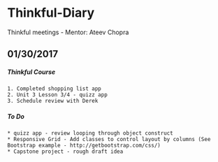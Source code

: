 # Thinkful-Diary
Thinkful meetings - Mentor: Ateev Chopra

## 01/30/2017

##### Thinkful Course

	1. Completed shopping list app
	2. Unit 3 Lesson 3/4 - quizz app
	3. Schedule review with Derek

##### To Do

	* quizz app - review looping through object construct
	* Responsive Grid - Add classes to control layout by columns (See Bootstrap example - http://getbootstrap.com/css/)
	* Capstone project - rough draft idea

